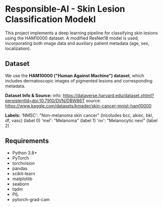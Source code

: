 # Responsible-AI - Skin Lesion Classification Modekl

This project implements a deep learning pipeline for classifying skin lesions using the HAM10000 dataset. A modified ResNet18 model is used, incorporating both image data and auxiliary patient metadata (age, sex, localization).

## Dataset

We use the **HAM10000 ("Human Against Machine") dataset**, which includes dermatoscopic images of pigmented lesions and corresponding metadata.

**Dataset Info & Source:** 
info: https://dataverse.harvard.edu/dataset.xhtml?persistentId=doi:10.7910/DVN/DBW86T
source: https://www.kaggle.com/datasets/kmader/skin-cancer-mnist-ham10000

**Labels:**
'NMSC': "Non-melanoma skin cancer" (incoludes bcc, akiec, bkl, df, vasc) (label 0)
'mel': "Melanoma" (label 1)
'nv': "Melanocytic nevi" (label 2)

## Requirements

- Python 3.8+
- PyTorch
- torchvision
- pandas
- scikit-learn
- matplotlib
- seaborn
- tqdm
- PIL
- pytorch-grad-cam


